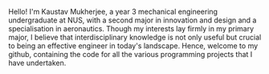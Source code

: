 Hello! I'm Kaustav Mukherjee, a year 3 mechanical engineering undergraduate at NUS, with a second major in innovation and design and a specialisation in aeronautics. Though my interests lay firmly in my primary major, I believe that interdisciplinary knowledge is not only useful but crucial to being an effective engineer in today's landscape. Hence, welcome to my github, containing the code for all the various programming projects that I have undertaken.
